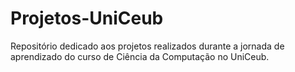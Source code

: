 # Projetos-UniCeub
Repositório dedicado aos projetos realizados durante a jornada de aprendizado do curso de Ciência da Computação no UniCeub.
